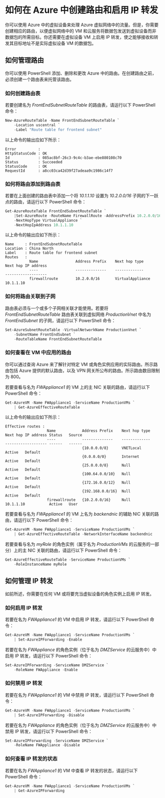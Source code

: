 <properties 
   pageTitle="如何在 Azure 中创建路由和启用 IP 转发"
   description="了解如何管理 UDR 和 IP 转发"
   services="virtual-network"
   documentationCenter="na"
   authors="telmosampaio"
   manager="carolz"
   editor="tysonn" />
<tags 
   ms.service="virtual-network"
   ms.date="08/10/2015"
   wacn.date="09/18/2015" />

# 如何在 Azure 中创建路由和启用 IP 转发
你可以使用 Azure 中的虚拟设备来处理 Azure 虚拟网络中的流量。但是，你需要创建相应的路由，以便虚拟网络中的 VM 和云服务将数据包发送到虚拟设备而非数据包的所需目标。你还需要在虚拟设备 VM 上启用 IP 转发，使之能够接收和转发其目标地址不是实际虚拟设备 VM 的数据包。

## 如何管理路由
你可以使用 PowerShell 添加、删除和更改 Azure 中的路由。在创建路由之前，必须创建一个路由表来托管该路由。

### 如何创建路由表
若要创建名为 *FrontEndSubnetRouteTable* 的路由表，请运行以下 PowerShell 命令：

```powershell
New-AzureRouteTable -Name FrontEndSubnetRouteTable `
	-Location uscentral `
	-Label "Route table for frontend subnet"
```

以上命令的输出应如下所示：

	Error          :
	HttpStatusCode : OK
	Id             : 085ac8bf-26c3-9c4c-b3ae-ebe880108c70
	Status         : Succeeded
	StatusCode     : OK
	RequestId      : a8cc03ca42d39f27adeaa9c1986c14f7

### 如何将路由添加到路由表
若要在上面创建的路由表中添加一个将 *10.1.1.10* 设置为 *10.2.0.0/16* 子网的下一跃点的路由，请运行以下 PowerShell 命令：

```powershell
Get-AzureRouteTable FrontEndSubnetRouteTable `
	|Set-AzureRoute -RouteName FirewallRoute -AddressPrefix 10.2.0.0/16 `
	-NextHopType VirtualAppliance `
	-NextHopIpAddress 10.1.1.10
```

以上命令的输出应如下所示：

	Name     : FrontEndSubnetRouteTable
	Location : China North
	Label    : Route table for frontend subnet
	Routes   : 
	           Name                 Address Prefix    Next hop type        Next hop IP address
	           ----                 --------------    -------------        -------------------
	           firewallroute        10.2.0.0/16       VirtualAppliance     10.1.1.10    

### 如何将路由关联到子网
路由表必须与一个或多个子网相关联才能使用。若要将 *FrontEndSubnetRouteTable* 路由表关联到虚拟网络 *ProductionVnet* 中名为 *FrontEndSubnet* 的子网，请运行以下 PowerShell 命令：

```powershell
Set-AzureSubnetRouteTable -VirtualNetworkName ProductionVnet `
	-SubnetName FrontEndSubnet `
	-RouteTableName FrontEndSubnetRouteTable
```

### 如何查看在 VM 中应用的路由
你可以通过查询 Azure 来了解针对特定 VM 或角色实例应用的实际路由。所示路由包括 Azure 提供的默认路由，以及 VPN 网关所公布的路由。所示路由数目限制为 800。

若要查看与名为 *FWAppliance1* 的 VM 上的主 NIC 关联的路由，请运行以下 PowerShell 命令：

```powershell
Get-AzureVM -Name FWAppliance1 -ServiceName ProductionVMs `
	| Get-AzureEffectiveRouteTable
```

以上命令的输出应如下所示：

	Effective routes : 
	                   Name            Address Prefix    Next hop type    Next hop IP address Status   Source     
	                   ----            --------------    -------------    ------------------- ------   ------     
	                                   {10.0.0.0/8}      VNETLocal                            Active   Default    
	                                   {0.0.0.0/0}       Internet                             Active   Default    
	                                   {25.0.0.0/8}      Null                                 Active   Default    
	                                   {100.64.0.0/10}   Null                                 Active   Default    
	                                   {172.16.0.0/12}   Null                                 Active   Default    
	                                   {192.168.0.0/16}  Null                                 Active   Default    
	                   firewallroute   {10.2.0.0/16}     Null             10.1.1.10           Active   User      

若要查看与名为 *FWAppliance1* 的 VM 上名为 *backendnic* 的辅助 NIC 关联的路由，请运行以下 PowerShell 命令：

```powershell
Get-AzureVM -Name FWAppliance1 -ServiceName ProductionVMs `
	| Get-AzureEffectiveRouteTable -NetworkInterfaceName backendnic
```

若要查看与名为 *myRole* 的角色实例（属于名为 *ProductionVMs* 的云服务的一部分）上的主 NIC 关联的路由，请运行以下 PowerShell 命令：

```powershell
Get-AzureEffectiveRouteTable -ServiceName ProductionVMs `
	-RoleInstanceName myRole
```

## 如何管理 IP 转发
如前所述，你需要在任何 VM 或将要充当虚拟设备的角色实例上启用 IP 转发。

### 如何启用 IP 转发
若要在名为 *FWAppliance1* 的 VM 中启用 IP 转发，请运行以下 PowerShell 命令：

```powershell
Get-AzureVM -Name FWAppliance1 -ServiceName ProductionVMs `
	| Set-AzureIPForwarding -Enable
```

若要在名为 *FWAppliance* 的角色实例（位于名为 *DMZService* 的云服务中）中启用 IP 转发，请运行以下 PowerShell 命令：

```powershell
Set-AzureIPForwarding -ServiceName DMZService `
	-RoleName FWAppliance -Enable
```

### 如何禁用 IP 转发
若要在名为 *FWAppliance1* 的 VM 中禁用 IP 转发，请运行以下 PowerShell 命令：

```powershell
Get-AzureVM -Name FWAppliance1 -ServiceName ProductionVMs `
	| Set-AzureIPForwarding -Disable
```

若要在名为 *FWAppliance* 的角色实例（位于名为 *DMZService* 的云服务中）中禁用 IP 转发，请运行以下 PowerShell 命令：

```powershell
Set-AzureIPForwarding -ServiceName DMZService `
	-RoleName FWAppliance -Disable
```

### 如何查看 IP 转发的状态
若要在名为 *FWAppliance1* 的 VM 中查看 IP 转发的状态，请运行以下 PowerShell 命令：

```powershell
Get-AzureVM -Name FWAppliance1 -ServiceName ProductionVMs `
	| Get-AzureIPForwarding
``` 

<!---HONumber=70-->